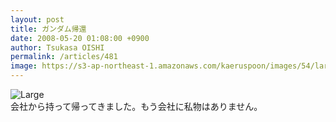 ```yaml
---
layout: post
title: ガンダム帰還
date: 2008-05-20 01:08:00 +0900
author: Tsukasa OISHI
permalink: /articles/481
image: https://s3-ap-northeast-1.amazonaws.com/kaeruspoon/images/54/large.JPG?1300875225
---
```



![Large](https://s3-ap-northeast-1.amazonaws.com/kaeruspoon/images/54/large.JPG?1300875225)  
会社から持って帰ってきました。もう会社に私物はありません。  

